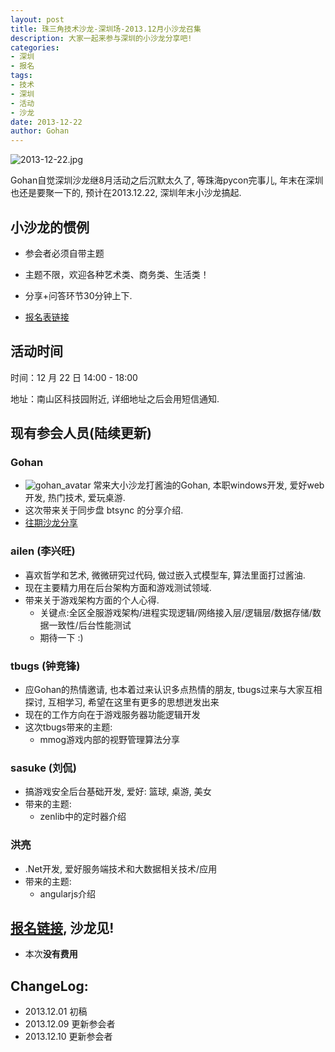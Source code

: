 ```yaml
---
layout: post
title: 珠三角技术沙龙-深圳场-2013.12月小沙龙召集
description: 大家一起来参与深圳的小沙龙分享吧!
categories: 
- 深圳
- 报名
tags: 
- 技术
- 深圳
- 活动
- 沙龙
date: 2013-12-22
author: Gohan
---
```

![2013-12-22.jpg]({{site.url}}/static/images/post/2013-12-22.jpg)

Gohan自觉深圳沙龙继8月活动之后沉默太久了, 等珠海pycon完事儿, 年末在深圳也还是要聚一下的, 预计在2013.12.22, 深圳年末小沙龙搞起.

## 小沙龙的惯例

  - 参会者必须自带主题
  - 主题不限，欢迎各种艺术类、商务类、生活类！
  - 分享+问答环节30分钟上下.

- [报名表链接][]

## 活动时间

时间：12 月 22 日 14:00 - 18:00

地址：南山区科技园附近, 详细地址之后会用短信通知.

## 现有参会人员(陆续更新)

### Gohan

- ![gohan_avatar](http://www.gravatar.com/avatar/8d01c8770c1bc401180156b3bbf9d3b0?s=24) 常来大小沙龙打酱油的Gohan, 本职windows开发, 爱好web开发, 热门技术, 爱玩桌游.
- 这次带来关于同步盘 btsync 的分享介绍.
- [往期沙龙分享](https://speakerdeck.com/gohan)

### ailen (李兴旺)

- 喜欢哲学和艺术, 微微研究过代码, 做过嵌入式模型车, 算法里面打过酱油.
- 现在主要精力用在后台架构方面和游戏测试领域.
- 带来关于游戏架构方面的个人心得.
    - 关键点:全区全服游戏架构/进程实现逻辑/网络接入层/逻辑层/数据存储/数据一致性/后台性能测试
    - 期待一下 :)

### tbugs (钟竞锋)

- 应Gohan的热情邀请, 也本着过来认识多点热情的朋友, tbugs过来与大家互相探讨, 互相学习, 希望在这里有更多的思想迸发出来
- 现在的工作方向在于游戏服务器功能逻辑开发
- 这次tbugs带来的主题:
    - mmog游戏内部的视野管理算法分享

### sasuke (刘侃)

- 搞游戏安全后台基础开发, 爱好: 篮球, 桌游, 美女
- 带来的主题:
    - zenlib中的定时器介绍

### 洪亮

- .Net开发, 爱好服务端技术和大数据相关技术/应用
- 带来的主题:
    - angularjs介绍

## **[报名链接][报名表链接]**, 沙龙见!

- 本次**没有费用**

## ChangeLog:

- 2013.12.01 初稿
- 2013.12.09 更新参会者
- 2013.12.10 更新参会者

[报名表链接]: https://docs.google.com/forms/d/13ZptKeAWMgn_XQ6BalRFD2SQ9iX_ZWwnkdUHNhKpiXU/viewform  "点击进入报名"
